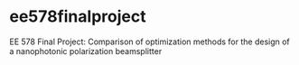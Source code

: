 # ee578finalproject
EE 578 Final Project: Comparison of optimization methods for the design of a nanophotonic polarization beamsplitter
